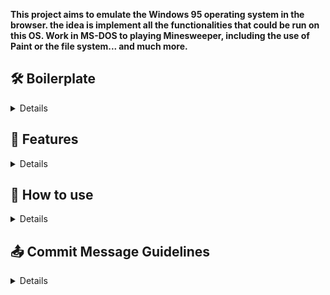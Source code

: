 
**This project aims to emulate the Windows 95 operating system in the browser. the idea is implement all the functionalities that could be run on this OS.
Work in MS-DOS to playing Minesweeper, including the use of Paint or the file system... and much more.**

## 🛠️ Boilerplate
<details>

### Next.js + Tailwind CSS + TypeScript + EsLint + Prettier + Husky + Lint-Staged + CommitLint Starter and Boilerplate

Project configured with TypeScript, Tailwind CSS, and a suite of development tools and configurations to ensure a smooth and maintainable development workflow.

#### Codebase configuration

- 🟦 **TypeScript** — for type-safe JavaScript.
- 🎨 **Tailwind CSS** — for utility-first styling.
- 🛠️ **ESLint** — to maintain code quality and consistency.
- ✨ **Prettier** — for consistent code formatting.
- 🔖 **Commitlint** — to enforce conventional commit messages.
- 🚫 **lint-staged** — to run linters on git-staged files.
- 🐶 **Husky** — to manage Git hooks.
- 📜 **Conventional Commit** — to standardize commit messages.
- 🧩 **shadcn** — for a component library with styled themes.
- 🌗 **Next Theme** — to enable light/dark theme toggling.
- 🔒 **Typesafe env** — for strict environment variable validation.
- ⚛️ **React & React DOM** - for develop all components.

---

</details>

## 🚀 Features
<details>


</details>

## 📜 How to use
<details>

</details>	

## 📤 Commit Message Guidelines
<details>

This project follows the **Conventional Commits** standard to ensure consistent and readable commit history. Each commit message should follow the structure below:

#### Commit Message Format


- **type**: Describes the category of the change. Examples include `feat`, `fix`, `chore`, `docs`, `style`, `refactor`, `perf`, `test`, and `build`.
- **scope** (optional): Clarifies what part of the codebase the change affects, such as `api`, `ui`, `auth`, etc.
- **subject**: A short, imperative description of the change, explaining what the commit does (e.g., `add login form validation`).

### Commit Types

| Type       | Description                                                    |
|------------|----------------------------------------------------------------|
| `feat`     | Adds a new feature                                             |
| `fix`      | Fixes a bug                                                    |
| `chore`    | General maintenance tasks, not affecting source code or tests  |
| `docs`     | Documentation changes                                          |
| `style`    | Code style updates (formatting, missing semi-colons, etc.)     |
| `refactor` | Code refactoring without adding features or fixing bugs        |
| `perf`     | Performance improvement                                        |
| `test`     | Adding or updating tests                                       |
| `build`    | Changes affecting the build system or dependencies             |

### Examples

- **Feature**: `feat(auth): add user registration flow`
- **Bug Fix**: `fix(ui): resolve button alignment issue on mobile`
- **Chore**: `chore(deps): update eslint to latest version`
- **Documentation**: `docs(readme): update setup instructions`

### Additional Rules

- Keep the **subject line** to 50 characters or fewer.
- Use the **imperative mood** in the subject line (e.g., "add" not "adding").
- Capitalize the **type** and **scope** consistently (prefer lowercase).
- Avoid ending the **subject line** with a period.

By following these guidelines, the commit history will be clear, organized, and easy to understand.

### Examples

```bash
# Example commands for committing
git commit -m "feat(auth): add user registration flow"
git commit -m "fix(ui): resolve button alignment issue on mobile"
git commit -m "chore(deps): update eslint to latest version"
git commit -m "docs(readme): update setup instructions"
```
</details>

